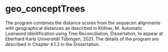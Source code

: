 # geo_conceptTrees

The program combines the distance scores from the sequecen alignments with geographical distances as descirbed in Köllner, M. Automatic Loanword Identification using Tree Reconciliation, Dissertation, to appear at Eberhard Karls Universität Tübingen, 2021.
The details of the program are described in Chapter 4.1.3 in the Dissertation.
